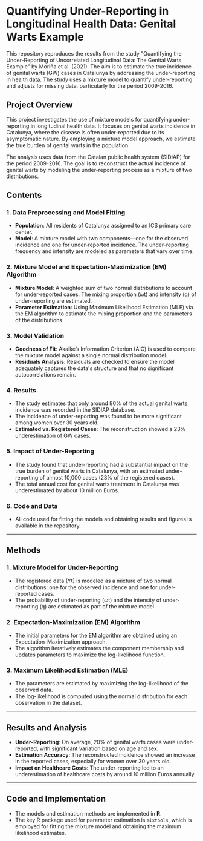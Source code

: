 # Quantifying Under-Reporting in Longitudinal Health Data: Genital Warts Example

This repository reproduces the results from the study "Quantifying the Under-Reporting of Uncorrelated Longitudinal Data: The Genital Warts Example" by Moriña et al. (2021). The aim is to estimate the true incidence of genital warts (GW) cases in Catalunya by addressing the under-reporting in health data. The study uses a mixture model to quantify under-reporting and adjusts for missing data, particularly for the period 2009-2016.

## Project Overview

This project investigates the use of mixture models for quantifying under-reporting in longitudinal health data. It focuses on genital warts incidence in Catalunya, where the disease is often under-reported due to its asymptomatic nature. By employing a mixture model approach, we estimate the true burden of genital warts in the population.

The analysis uses data from the Catalan public health system (SIDIAP) for the period 2009-2016. The goal is to reconstruct the actual incidence of genital warts by modeling the under-reporting process as a mixture of two distributions.


## Contents

### 1. **Data Preprocessing and Model Fitting**
   - **Population**: All residents of Catalunya assigned to an ICS primary care center.
   - **Model**: A mixture model with two components—one for the observed incidence and one for under-reported incidence. The under-reporting frequency and intensity are modeled as parameters that vary over time.

### 2. **Mixture Model and Expectation-Maximization (EM) Algorithm**
   - **Mixture Model**: A weighted sum of two normal distributions to account for under-reported cases. The mixing proportion (ωt) and intensity (q) of under-reporting are estimated.
   - **Parameter Estimation**: Using Maximum Likelihood Estimation (MLE) via the EM algorithm to estimate the mixing proportion and the parameters of the distributions.

### 3. **Model Validation**
   - **Goodness of Fit**: Akaike’s Information Criterion (AIC) is used to compare the mixture model against a single normal distribution model.
   - **Residuals Analysis**: Residuals are checked to ensure the model adequately captures the data's structure and that no significant autocorrelations remain.

### 4. **Results**
   - The study estimates that only around 80% of the actual genital warts incidence was recorded in the SIDIAP database.
   - The incidence of under-reporting was found to be more significant among women over 30 years old.
   - **Estimated vs. Registered Cases**: The reconstruction showed a 23% underestimation of GW cases.

### 5. **Impact of Under-Reporting**
   - The study found that under-reporting had a substantial impact on the true burden of genital warts in Catalunya, with an estimated under-reporting of almost 10,000 cases (23% of the registered cases).
   - The total annual cost for genital warts treatment in Catalunya was underestimated by about 10 million Euros.

### 6. **Code and Data**
   - All code used for fitting the models and obtaining results and figures is available in the repository.

---

## Methods

### 1. **Mixture Model for Under-Reporting**
   - The registered data (Yt) is modeled as a mixture of two normal distributions: one for the observed incidence and one for under-reported cases.
   - The probability of under-reporting (ωt) and the intensity of under-reporting (q) are estimated as part of the mixture model.

### 2. **Expectation-Maximization (EM) Algorithm**
   - The initial parameters for the EM algorithm are obtained using an Expectation-Maximization approach.
   - The algorithm iteratively estimates the component membership and updates parameters to maximize the log-likelihood function.

### 3. **Maximum Likelihood Estimation (MLE)**
   - The parameters are estimated by maximizing the log-likelihood of the observed data.
   - The log-likelihood is computed using the normal distribution for each observation in the dataset.

---

## Results and Analysis

- **Under-Reporting**: On average, 20% of genital warts cases were under-reported, with significant variation based on age and sex.
- **Estimation Accuracy**: The reconstructed incidence showed an increase in the reported cases, especially for women over 30 years old.
- **Impact on Healthcare Costs**: The under-reporting led to an underestimation of healthcare costs by around 10 million Euros annually.

---

## Code and Implementation

- The models and estimation methods are implemented in **R**.
- The key R package used for parameter estimation is `mixtools`, which is employed for fitting the mixture model and obtaining the maximum likelihood estimates.


